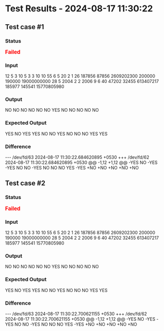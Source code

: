 # Test Results - 2024-08-17 11:30:22
## Test case #1

### Status
<span style="color:red; font-weight:bold; font-size:larger;">Failed</span>

### Input
12
5 3 10
5 3 3
10 10 55
6 5 20
2 1 26
187856 87856 2609202300
200000 190000 19000000000
28 5 2004
2 2 2006
9 6 40
47202 32455 613407217
185977 145541 15770805980


### Output
NO
NO
NO
NO
NO
NO
YES
NO
NO
NO
NO
NO

### Expected Output
YES
NO
YES
YES
NO
NO
YES
NO
NO
NO
YES
YES

### Difference
--- /dev/fd/63	2024-08-17 11:30:22.684620895 +0530
+++ /dev/fd/62	2024-08-17 11:30:22.684620895 +0530
@@ -1,12 +1,12 @@
-YES
 NO
-YES
-YES
 NO
 NO
-YES
 NO
 NO
 NO
 YES
-YES
+NO
+NO
+NO
+NO
+NO

## Test case #2

### Status
<span style="color:red; font-weight:bold; font-size:larger;">Failed</span>

### Input
12
5 3 10
5 3 3
10 10 55
6 5 20
2 1 26
187856 87856 2609202300
200000 190000 19000000000
28 5 2004
2 2 2006
9 6 40
47202 32455 613407217
185977 145541 15770805980


### Output
NO
NO
NO
NO
NO
NO
YES
NO
NO
NO
NO
NO

### Expected Output
YES
NO
YES
YES
NO
NO
YES
NO
NO
NO
YES
YES

### Difference
--- /dev/fd/63	2024-08-17 11:30:22.700621155 +0530
+++ /dev/fd/62	2024-08-17 11:30:22.700621155 +0530
@@ -1,12 +1,12 @@
-YES
 NO
-YES
-YES
 NO
 NO
-YES
 NO
 NO
 NO
 YES
-YES
+NO
+NO
+NO
+NO
+NO

